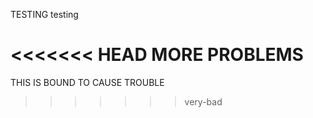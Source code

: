 TESTING
testing

<<<<<<< HEAD
MORE PROBLEMS
=======
THIS IS BOUND TO CAUSE TROUBLE
>>>>>>> very-bad
